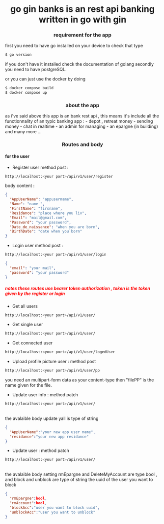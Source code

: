 <h1 align="center"> go gin banks is an rest api banking written in go with gin </h1>
<h3 align="center"> requirement for the app </h3>
first you need to have go installed on your device to check that type

```bash
$ go version
```

if you don't have it installed check the documentation of golang
secondly you need to have postgreSQL.

or you can just use the docker by doing

```bash
$ docker compose build
$ docker compose up
```

<h3 align="center" > about the app </h3>
as i've said above this app is an bank rest api , this means it's include all the functionnality of an typic banking app :
- depot , retreat money
- sending money
- chat in realtime 
- an admin for managing 
- an epargne (in building)
and many more ...

<h3 align="center"> Routes and body </h3>
<h4> for the user </h4>

- Register user method post :

```bash
http://localhost:<your port>/api/v1/user/register
```

body content :

```json
{
  "AppUserName": "appusername",
  "Name": "name ",
  "FirstName": "firsname",
  "Residance": "place where you liv",
  "Email": "mail@gmail.com",
  "Password": "your password",
  "Date_de_naissance": "when you are born",
  "BirthDate": "date when you born"
}
```

- Login user method post :

```bash
http://localhost:<your port>/api/v1/user/login
```

```json
{
  "email": "your mail",
  "password": "your password"
}
```

<h5 style="color : red;" > notes these routes use bearer token authorization , token is the  token given by the register or login </h5>

- Get all users

```bash
http://localhost:<your port>/api/v1/user/
```

- Get single user 

```bash
http://localhost:<your port>/api/v1/user/
```

- Get connected user 

```bash
http://localhost:<your port>/api/v1/user/logedUser
```

- Upload profile picture user : method post

```bash
http://localhost:<your port>/api/v1/user/pp
```
you need an multipart-form data as your content-type then "filePP" is the name given for the file.

- Update user info : method patch

```bash
http://localhost:<your port>/api/v1/user/
```
<br> the avalaible body update yall is type of string<br>

```json
{
  "AppUserName":"your new app user name",
  "residance":"your new app residance"
}
```
- Update user : method patch 

```bash
http://localhost:<your port>/api/v1/user/
```

<br> the avalaible body setting rmEpargne and DeleteMyAccount are type bool , and block and unblock are type of string the uuid of the user you want to block<br>

```json
{
  "rmEpargne":bool,
  "rmAccount":bool,
  "blockAcc":"user you want to block uuid",
  "unblockAcc":"user you want to unblock"
}
```


